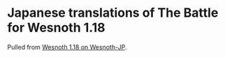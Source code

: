 # Japanese translations of The Battle for Wesnoth 1.18

Pulled from [Wesnoth 1.18 on Wesnoth-JP](https://explore.transifex.com/wesnoth-jp/wesnoth-118/).
